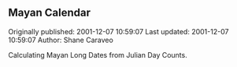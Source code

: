 ## Mayan Calendar

Originally published: 2001-12-07 10:59:07
Last updated: 2001-12-07 10:59:07
Author: Shane Caraveo

Calculating Mayan Long Dates from Julian Day Counts.